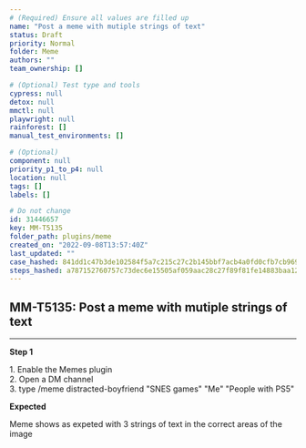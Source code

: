 ```yaml
---
# (Required) Ensure all values are filled up
name: "Post a meme with mutiple strings of text"
status: Draft
priority: Normal
folder: Meme
authors: ""
team_ownership: []

# (Optional) Test type and tools
cypress: null
detox: null
mmctl: null
playwright: null
rainforest: []
manual_test_environments: []

# (Optional)
component: null
priority_p1_to_p4: null
location: null
tags: []
labels: []

# Do not change
id: 31446657
key: MM-T5135
folder_path: plugins/meme
created_on: "2022-09-08T13:57:40Z"
last_updated: ""
case_hashed: 841dd1c47b3de102584f5a7c215c27c2b145bbf7acb4a0fd0cfb7cb9699fac3df7ed9df7d04df81b99c5202aad942f8f
steps_hashed: a787152760757c73dec6e15505af059aac28c27f89f81fe14883baa1230498f1852fefacb9c4cfb2dccf4f7ab4c79c6c
---
```


## MM-T5135: Post a meme with mutiple strings of text

---

**Step 1**

1\. Enable the Memes plugin\
2\. Open a DM channel\
3\. type /meme distracted-boyfriend "SNES games" "Me" "People with PS5"

**Expected**

Meme shows as expeted with 3 strings of text in the correct areas of the image
